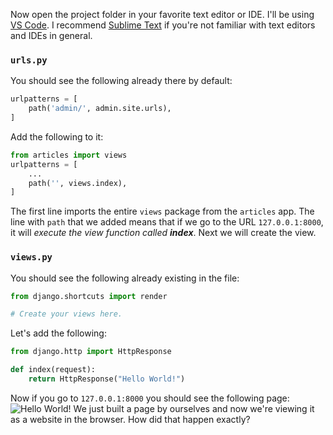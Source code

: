 Now open the project folder in your favorite text editor or IDE. I'll be using [VS Code](https://code.visualstudio.com/download). I recommend [Sublime Text](https://www.sublimetext.com/3) if you're not familiar with text editors and IDEs in general.

### `urls.py`
You should see the following already there by default:
```python
urlpatterns = [
    path('admin/', admin.site.urls),
]
```
Add the following to it:
```python
from articles import views
urlpatterns = [
    ...
    path('', views.index),
]
```
The first line imports the entire `views` package from the `articles` app. The line with `path` that we added means that if we go to the URL `127.0.0.1:8000`, it will *execute the view function called **index***. Next we will create the view.

### `views.py`
You should see the following already existing in the file:
```python
from django.shortcuts import render

# Create your views here.

```
Let's add the following:
```python
from django.http import HttpResponse

def index(request):
    return HttpResponse("Hello World!")
```
Now if you go to `127.0.0.1:8000` you should see the following page:
![Hello World!](https://i.imgur.com/qFh3OTR.png)
We just built a page by ourselves and now we're viewing it as a website in the browser. How did that happen exactly?